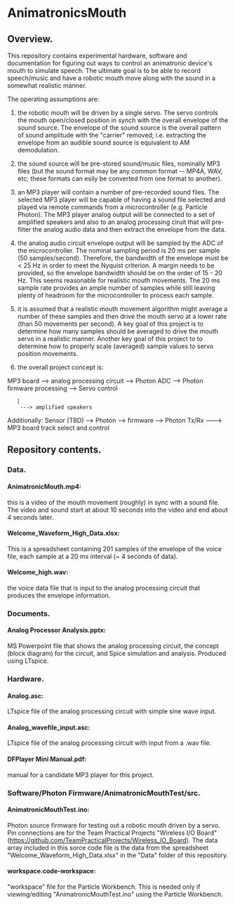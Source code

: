 # AnimatronicsMouth

## Overview.
This repository contains experimental hardware, software and documentation for figuring out
ways to control an animatronic device's mouth to simulate speech.  The ultimate goal is to
be able to record speech/music and have a robotic mouth move along with the sound in a 
somewhat realistic manner.

The operating assumptions are:
1. the robotic mouth will be driven by a single servo.  The servo controls the mouth open/closed
position in synch with the overall envelope of the sound source.  The envelope of the sound source
is the overall pattern of sound amplitude with the "carrier" removed; i.e. extracting the
envelope from an audible sound source is equivalent to AM demodulation.

2. the sound source will be pre-stored sound/music files, nominally MP3 files (but the sound format
may be any common format -- MP4A, WAV, etc; these formats can esily be converted from one format to another).

3. an MP3 player will contain a number of pre-recorded sound files.  The selected MP3 player will be capable
of having a sound file selected and played via remote commands from a microcontroller (e.g. Particle Photon).
The MP3 player analog output will be connected to a set of amplified speakers and also to an analog
processing ciruit that will pre-filter the analog audio data and then extract the envelope from the data.

4. the analog audio circuit envelope output will be sampled by the ADC of the microcontroller.  The nominal
sampling period is 20 ms per sample (50 samples/second). Therefore, the bandwidth of the envelope must be < 25 Hz
in order to meet the Nyquist criterion.  A margin needs to be provided, so the envelope bandwidth should be on
the order of 15 - 20 Hz. This seems reasonable for realistic mouth movements.  The 20 ms sample rate provides
an ample number of samples while still leaving plenty of headroom for the microcontroller to process each sample.

5. it is assumed that a realistic mouth movement algorithm might average a number of these samples and then drive
the mouth servo at a lower rate (than 50 movements per second).  A key goal of this project is to determine
how many samples should be averaged to drive the mouth servo in a realistic manner.  Another key goal of this 
project to to determine how to properly scale (averaged) sample values to servo position movements.

6. the overall project concept is:

MP3 board --> analog processing circuit --> Photon ADC --> Photon firmware processing --> Servo control

       |
        ---> amplified speakers

Additionally:
Sensor (TBD) --> Photon --> firmware --> Photon Tx/Rx ---> MP3 board track select and control

## Repository contents.
### Data.
#### AnimatronicMouth.mp4: 
this is a video of the mouth movement (roughly) in sync with
a sound file.  The video and sound start at about 10 seconds into the video and end
about 4 seconds later.

#### Welcome_Waveform_High_Data.xlsx:  
This is a spreadsheet containing 201 samples of the
envelope of the voice file, each sample at a 20 ms interval (~ 4 seconds of data).

#### Welcome_high.wav:  
the voice data file that is input to the analog processing circuit that
produces the envelope information.

### Documents.
#### Analog Processor Analysis.pptx:  
MS Powerpoint file that shows the analog processing circuit, the 
concept (block diagram) for the circuit, and Spice simulation and analysis.  Produced using LTspice.

### Hardware.
#### Analog.asc: 
LTspice file of the analog processing circuit with simple sine wave input.

#### Analog_wavefile_input.asc:  
LTspice file of the analog processing circuit with input from a .wav file.

#### DFPlayer Mini Manual.pdf:  
manual for a candidate MP3 player for this project.

### Software/Photon Firmware/AnimatronicMouthTest/src.
#### AnimatronicMouthTest.ino:  
Photon source firmware for testing out a robotic mouth driven
by a servo. Pin connections are for the Team Practical Projects "Wireless I/O Board"
(https://github.com/TeamPracticalProjects/Wireless_IO_Board). 
The data array included in this sorce code file is the data from the spreadsheet
"Welcome_Waveform_High_Data.xlsx" in the "Data" folder of this repository.

#### workspace.code-workspace: 
"workspace" file for the Particle Workbench.  This is needed only if
viewing/editing "AnimatronicMouthTest.ino" using the Particle Workbench.
